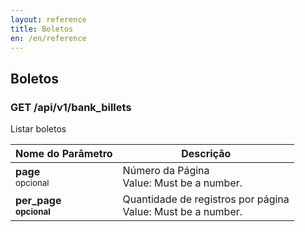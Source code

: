 ```yaml
---
layout: reference
title: Boletos
en: /en/reference
---
```


## Boletos


### GET /api/v1/bank_billets
Listar boletos

<table class='table table-bordered features'>
  <thead>
    <tr>
      <th>Nome do Parâmetro</th>
      <th>Descrição</th>
    </tr>
  </thead>
  <tbody>
  <tr>
    <td>
      <strong>page</strong>
      <br/>
      <small>opcional</small>
    </td>
    <td>
        Número da Página
        <br/>
        Value: Must be a number.
    </td>
  </tr>
  <tr>
    <td>
      <strong>per_page<strong>
      <br/>
      <small>opcional</small>
    </td>
    <td>
      Quantidade de registros por página
      <br/>
      Value: Must be a number.
    </td>
  </tr>
  </tbody>
</table>
